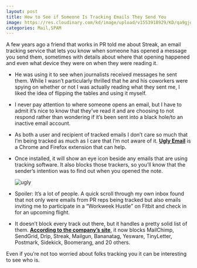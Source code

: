 ```yaml
---
layout: post
title: How to See if Someone Is Tracking Emails They Send You
image: https://res.cloudinary.com/kd/image/upload/v1553918929/KD/qa9gjqot1y4qjyn18ifw.jpg
categories: Mail,SPAM
---
```


A few years ago a friend that works in PR told me about Streak, an email tracking service that lets you know when someone has opened a message you send them, sometimes with details about where that opening happened and even what device they were on when they were reading it.

* He was using it to see when journalists received messages he sent them. While I wasn’t particularly thrilled that he and his coworkers were spying on whether or not I was actually reading what they sent me, I liked the idea of flipping the tables and using it myself.

* I never pay attention to where someone opens an email, but I have to admit it’s nice to know that they’ve read it and are choosing to not respond rather than wondering if it’s been sent into a black hole/to an inactive email account.

* As both a user and recipient of tracked emails I don’t care so much that I’m being tracked as much as I care that I’m not aware of it. **[Ugly Email](https://uglyemail.com/)** is a Chrome and Firefox extension that can help.

* Once installed, it will show an eye icon beside any emails that are using tracking software. It also blocks those trackers, so you’ll know that the sender’s intention was to find out when you opened the note.

  ![ugly](https://res.cloudinary.com/kd/image/upload/v1553918951/KD/eo9rpefeflwoma6eg9ts.jpg)
  
* Spoiler: It’s a lot of people. A quick scroll through my own inbox found that not only were emails from PR reps being tracked but also emails inviting me to participate in a “Workweek Hustle” on Fitbit and check in for an upcoming flight.

* It doesn’t block every track out there, but it handles a pretty solid list of them. **[According to the company’s site](https://uglyemail.com/)**, it now blocks MailChimp, SendGrid, Drip, Streak, Mailgun, Bananatag, Yesware, TinyLetter, Postmark, Sidekick, Boomerang, and 20 others.

Even if you’re not too worried about folks tracking you it can be interesting to see who is.
